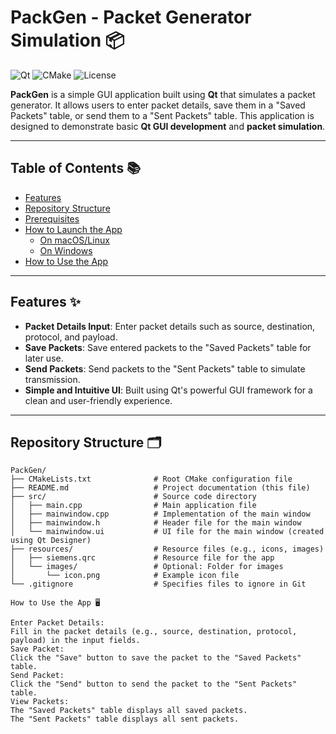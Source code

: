 # PackGen - Packet Generator Simulation 📦

![Qt](https://img.shields.io/badge/Qt-6.x-green?logo=qt)
![CMake](https://img.shields.io/badge/CMake-3.14+-blue?logo=cmake)
![License](https://img.shields.io/badge/License-MIT-yellow)

**PackGen** is a simple GUI application built using **Qt** that simulates a packet generator. It allows users to enter packet details, save them in a "Saved Packets" table, or send them to a "Sent Packets" table. This application is designed to demonstrate basic **Qt GUI development** and **packet simulation**.

---

## Table of Contents 📚
- [Features](#features)
- [Repository Structure](#repository-structure)
- [Prerequisites](#prerequisites)
- [How to Launch the App](#how-to-launch-the-app)
  - [On macOS/Linux](#on-macoslinux)
  - [On Windows](#on-windows)
- [How to Use the App](#how-to-use-the-app)

---

## Features ✨

- **Packet Details Input**: Enter packet details such as source, destination, protocol, and payload.
- **Save Packets**: Save entered packets to the "Saved Packets" table for later use.
- **Send Packets**: Send packets to the "Sent Packets" table to simulate transmission.
- **Simple and Intuitive UI**: Built using Qt's powerful GUI framework for a clean and user-friendly experience.

---

## Repository Structure 🗂️

```plaintext
PackGen/
├── CMakeLists.txt              # Root CMake configuration file
├── README.md                   # Project documentation (this file)
├── src/                        # Source code directory
│   ├── main.cpp                # Main application file
│   ├── mainwindow.cpp          # Implementation of the main window
│   ├── mainwindow.h            # Header file for the main window
│   └── mainwindow.ui           # UI file for the main window (created using Qt Designer)
├── resources/                  # Resource files (e.g., icons, images)
│   ├── siemens.qrc             # Resource file for the app
│   └── images/                 # Optional: Folder for images
│       └── icon.png            # Example icon file
└── .gitignore                  # Specifies files to ignore in Git

How to Use the App 🖥️

Enter Packet Details:
Fill in the packet details (e.g., source, destination, protocol, payload) in the input fields.
Save Packet:
Click the "Save" button to save the packet to the "Saved Packets" table.
Send Packet:
Click the "Send" button to send the packet to the "Sent Packets" table.
View Packets:
The "Saved Packets" table displays all saved packets.
The "Sent Packets" table displays all sent packets.

